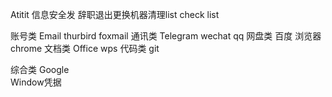 Atitit 信息安全发 辞职退出更换机器清理list check list

账号类
Email  thurbird  foxmail
通讯类
Telegram  wechat qq
网盘类
百度
浏览器 chrome
文档类
Office wps
代码类 git

综合类
Google  
Window凭据
